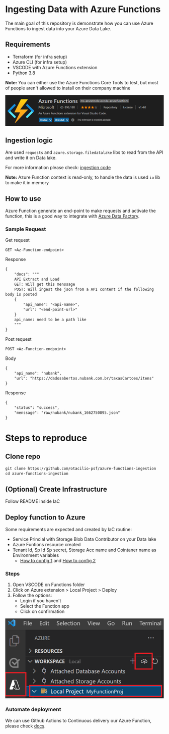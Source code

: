 # Ingesting Data with Azure Functions

The main goal of this repository is demonstrate how you can use Azure Functions to ingest data into your Azure Data Lake.

## Requirements
* Terraform (for infra setup)
* Azure CLI (for infra setup)
* VSCODE with Azure Functions extension
* Python 3.8

**Note:** You can either use the Azure Functions Core Tools to test, but most of people aren't allowed to install on their company machine

![Az-extension](.attachments/az-function-extension.png)

## Ingestion logic

Are used `requests` and `azure.storage.filedatalake` libs to read from the API and write it on Data lake.

For more information please check: [ingestion code](./Functions/data-ingestion/api_el.py)

**Note:** Azure Function context is read-only, to handle the data is used `io` lib to make it in memory

## How to use

Azure Function generate an end-point to make requests and activate the function, this is a good way to integrate with [Azure Data Factory](https://docs.microsoft.com/en-us/azure/data-factory/control-flow-azure-function-activity).

### Sample Request

Get request
```
GET <Az-Function-endpoint>
```

Response
```
{
    "docs": """
    API Extract and Load
    GET: Will get this menssage
    POST: Will ingest the json from a API content if the following body is posted
    {
        "api_name": "<api-name>",
        "url": "<end-point-url>"
    }
    api_name: need to be a path like
    """
}
```

Post request
```
POST <Az-Function-endpoint>
```

Body
```
{
    "api_name": "nubank",
    "url": "https://dadosabertos.nubank.com.br/taxasCartoes/itens"
}
```

Response
```
{
    "status": "success",
    "menssage": "raw/nubank/nubank_1662750895.json"
}
```

# Steps to reproduce

## Clone repo

```
git clone https://github.com/otacilio-psf/azure-functions-ingestion
cd azure-functions-ingestion
```

## (Optional) Create Infrastructure

Follow README inside IaC

## Deploy function to Azure

Some requirements are expected and created by IaC routine:

- Service Princial with Storage Blob Data Contributor on your Data lake
- Azure Funtions resource created
- Tenant Id, Sp Id Sp secret, Storage Acc name and Cointaner name as Environment variables
  - [How to config 1](https://docs.microsoft.com/en-us/azure/app-service/app-service-key-vault-references) and [How to config 2](https://azure.microsoft.com/en-us/blog/simplifying-security-for-serverless-and-web-apps-with-azure-functions-and-app-service)

### Steps

1. Open VSCODE on Functions folder
2. Click on Azure extension > Local Project > Deploy
3. Follow the options:
    - Login if you haven't
    - Select the Function app
    - Click on confirmation

![Deploy 1](.attachments/az-func-deploy-1.png)

### Automate deployment

We can use Github Actions to Continuous delivery our Azure Function, please check [docs](https://docs.microsoft.com/en-us/azure/azure-functions/functions-how-to-github-actions?tabs=python).